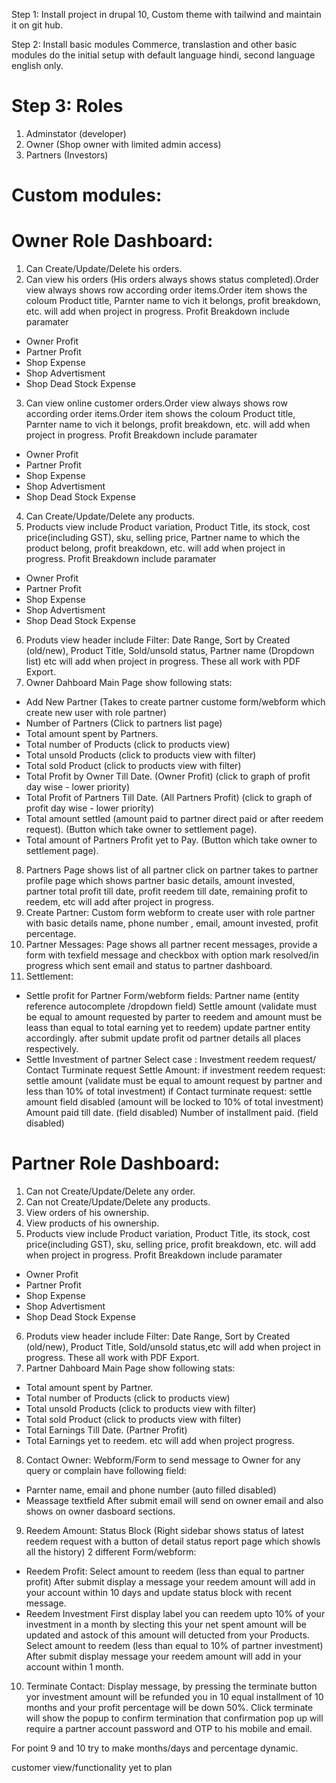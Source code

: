 Step 1:
Install project in drupal 10, Custom theme with tailwind and maintain it on git hub.

Step 2:
Install basic modules Commerce, translastion and other basic modules do the initial setup with default language hindi, second language english only.

Step 3:
Roles
======
1. Adminstator (developer)
2. Owner (Shop owner with limited admin access)
3. Partners (Investors)


Custom modules:
================

Owner Role Dashboard:
========================
1. Can Create/Update/Delete his orders.
2. Can view his orders (His orders always shows status completed).Order view always shows row according order items.Order item shows the coloum Product title, Parnter name to vich it belongs, profit breakdown, etc. will add when project in progress.
Profit Breakdown include paramater
- Owner Profit
- Partner Profit
- Shop Expense
- Shop Advertisment
- Shop Dead Stock Expense
3. Can view online customer orders.Order view always shows row according order items.Order item shows the coloum Product title, Parnter name to vich it belongs, profit breakdown, etc. will add when project in progress.
Profit Breakdown include paramater
- Owner Profit
- Partner Profit
- Shop Expense
- Shop Advertisment
- Shop Dead Stock Expense
4. Can Create/Update/Delete any products.
5. Products view include Product variation, Product Title, its stock, cost price(including GST), sku, selling price, Partner name to which the product belong, profit breakdown, etc. will add when project in progress.
Profit Breakdown include paramater
- Owner Profit
- Partner Profit
- Shop Expense
- Shop Advertisment
- Shop Dead Stock Expense
6. Produts view header include
Filter:
Date Range, Sort by Created (old/new), Product Title, Sold/unsold status, Partner name (Dropdown list) etc will add when project in progress.
These all work with PDF Export.
7. Owner Dahboard Main Page show following stats:
- Add New Partner (Takes to create partner custome form/webform which create new user with role partner)
- Number of Partners (Click to partners list page)
- Total amount spent by Partners.
- Total number of Products (click to products view)
- Total unsold Products (click to products view with filter)
- Total sold Product (click to products view with filter)
- Total Profit by Owner Till Date. (Owner Profit) (click to graph of profit day wise - lower priority)
- Total Profit of Partners Till Date. (All Partners Profit) (click to graph of profit day wise - lower priority)
- Total amount settled (amount paid to partner direct paid or after reedem request). (Button which take owner to settlement page).
- Total amount of Partners Profit yet to Pay. (Button which take owner to settlement page).
8. Partners Page shows list of all partner click on partner takes to partner profile page which shows partner basic details, amount invested, partner total profit till date, profit reedem till date, remaining profit to reedem, etc will add after project in progress.
9. Create Partner:
Custom form webform to create user with role partner with basic details name, phone number , email, amount invested, profit percentage.
10. Partner Messages:
Page shows all partner recent messages, provide a form with texfield message and checkbox with option mark resolved/in progress which sent email and status to partner dashboard.
11. Settlement:
- Settle profit for Partner
Form/webform fields:
Partner name (entity reference autocomplete /dropdown field)
Settle amount (validate must be equal to amount requested by parter to reedem and amount must be leass than equal to total earning yet to reedem) update partner entity accordingly.
after submit update profit od partner details all places respectively.
- Settle Investment of partner
Select case : Investment reedem request/ Contact Turminate request
Settle Amount:
    if investment reedem request:
        settle amount (validate must be equal to amount request by partner and less than 10% of total investment)
    if Contact turminate request:
        settle amount field disabled (amount will be locked to 10% of total investment)
        Amount paid till date. (field disabled)
        Number of installment paid. (field disabled)


Partner Role Dashboard:
==========================
1. Can not Create/Update/Delete any order.
2. Can not Create/Update/Delete any products.
3. View orders of his ownership.
4. View products of his ownership.
5. Products view include Product variation, Product Title, its stock, cost price(including GST), sku, selling price, profit breakdown, etc. will add when project in progress.
Profit Breakdown include paramater
- Owner Profit
- Partner Profit
- Shop Expense
- Shop Advertisment
- Shop Dead Stock Expense
6. Produts view header include
Filter:
Date Range, Sort by Created (old/new), Product Title, Sold/unsold status,etc will add when project in progress.
These all work with PDF Export.
7. Partner Dahboard Main Page show following stats:
- Total amount spent by Partner.
- Total number of Products (click to products view)
- Total unsold Products (click to products view with filter)
- Total sold Product (click to products view with filter)
- Total Earnings Till Date. (Partner Profit)
- Total Earnings yet to reedem.
etc will add when project progress.
8. Contact Owner:
Webform/Form to send message to Owner for any query or complain have following field:
- Parnter name, email and phone number (auto filled disabled)
- Meassage textfield
After submit email will send on owner email and also shows on owner dasboard sections.
9. Reedem Amount:
Status Block (Right sidebar shows status of latest reedem request with a button of detail status report page which showls all the history)
2 different Form/webform:
- Reedem Profit:
Select amount to reedem (less than equal to partner profit)
After submit display a message your reedem amount will add in your account within 10 days and update status block with recent message.
- Reedem Investment
First display label you can reedem upto 10% of your investment in a month by slecting this your net spent amount will be updated and astock of this amount will detucted from your Products.
Select amount to reedem (less than equal to 10% of partner investment)
After submit display message your reedem amount will add in your account within 1 month.
10. Terminate Contact:
Display message, by pressing the terminate button yor investment amount will be refunded you in 10 equal installment of 10 months and your profit percentage will be down 50%.
Click terminate will show the popup to confirm termination that confirmation pop up will require a partner account password and OTP to his mobile and email.

For point 9 and 10 try to make months/days and percentage dynamic.


customer view/functionality yet to plan




